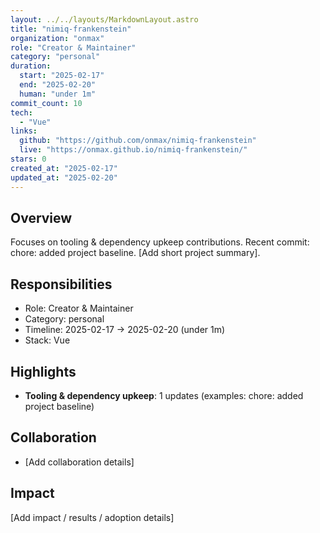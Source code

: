 ```yaml
---
layout: ../../layouts/MarkdownLayout.astro
title: "nimiq-frankenstein"
organization: "onmax"
role: "Creator & Maintainer"
category: "personal"
duration:
  start: "2025-02-17"
  end: "2025-02-20"
  human: "under 1m"
commit_count: 10
tech:
  - "Vue"
links:
  github: "https://github.com/onmax/nimiq-frankenstein"
  live: "https://onmax.github.io/nimiq-frankenstein/"
stars: 0
created_at: "2025-02-17"
updated_at: "2025-02-20"
---
```

## Overview
Focuses on tooling & dependency upkeep contributions. Recent commit: chore: added project baseline. [Add short project summary].

## Responsibilities
- Role: Creator & Maintainer
- Category: personal
- Timeline: 2025-02-17 -> 2025-02-20 (under 1m)
- Stack: Vue

## Highlights
- **Tooling & dependency upkeep**: 1 updates (examples: chore: added project baseline)

## Collaboration
- [Add collaboration details]

## Impact
[Add impact / results / adoption details]
